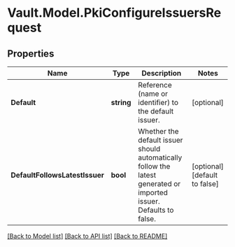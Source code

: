 # Vault.Model.PkiConfigureIssuersRequest

## Properties

Name | Type | Description | Notes
------------ | ------------- | ------------- | -------------
**Default** | **string** | Reference (name or identifier) to the default issuer. | [optional] 
**DefaultFollowsLatestIssuer** | **bool** | Whether the default issuer should automatically follow the latest generated or imported issuer. Defaults to false. | [optional] [default to false]

[[Back to Model list]](../README.md#documentation-for-models) [[Back to API list]](../README.md#documentation-for-api-endpoints) [[Back to README]](../README.md)

